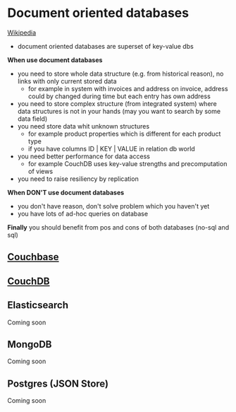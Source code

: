 # Document oriented databases

[Wikipedia](https://en.wikipedia.org/wiki/Document-oriented_database)

* document oriented databases are superset of key-value dbs

**When use document databases**

* you need to store whole data structure (e.g. from historical reason), no links with only current stored data
    * for example in system with invoices and address on invoice, address could by changed during time but each entry has own address
* you need to store complex structure (from integrated system) where data structures is not in your hands (may you want to search by some data field)
* you need store data whit unknown structures
    * for example product properties which is different for each product type
    * if you have columns ID | KEY | VALUE in relation db world
* you need better performance for data access
    * for example CouchDB uses key-value strengths and precomputation of views
* you need to raise resiliency by replication

**When DON'T use document databases**

* you don't have reason, don't solve problem which you haven't yet
* you have lots of ad-hoc queries on database

**Finally** you should benefit from pos and cons of both databases (no-sql and sql)

## [Couchbase](https://github.com/mjanys/NoSQL-for-Java-people/tree/master/document-oriented/couchbase)

## [CouchDB](https://github.com/mjanys/NoSQL-for-Java-people/tree/master/document-oriented/couchdb)

## Elasticsearch
Coming soon

## MongoDB
Coming soon

## Postgres (JSON Store)
Coming soon
